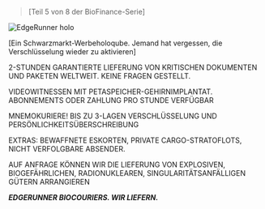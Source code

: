 >[Teil 5 von 8 der BioFinance-Serie]  

![EdgeRunner holo](/resources/lore/edgerunner%20holo.png)

[Ein Schwarzmarkt-Werbeholoqube. Jemand hat vergessen, die Verschlüsselung wieder zu aktivieren]

2-STUNDEN GARANTIERTE LIEFERUNG VON KRITISCHEN DOKUMENTEN UND PAKETEN WELTWEIT. KEINE FRAGEN GESTELLT.

VIDEOWITNESSEN MIT PETASPEICHER-GEHIRNIMPLANTAT. ABONNEMENTS ODER ZAHLUNG PRO STUNDE VERFÜGBAR 

MNEMOKURIERE! BIS ZU 3-LAGEN VERSCHLÜSSELUNG UND PERSÖNLICHKEITSÜBERSCHREIBUNG

EXTRAS: BEWAFFNETE ESKORTEN, PRIVATE CARGO-STRATOFLOTS, NICHT VERFOLGBARE ABSENDER.

AUF ANFRAGE KÖNNEN WIR DIE LIEFERUNG VON EXPLOSIVEN, BIOGEFÄHRLICHEN, RADIONUKLEAREN, SINGULARITÄTSANFÄLLIGEN GÜTERN ARRANGIEREN

***EDGERUNNER BIOCOURIERS. WIR LIEFERN.***
